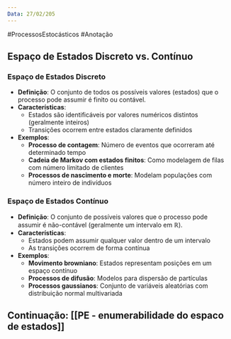```yaml
---
Data: 27/02/205
---
```

#ProcessosEstocásticos  #Anotação 
## Espaço de Estados Discreto vs. Contínuo

### Espaço de Estados Discreto

- **Definição**: O conjunto de todos os possíveis valores (estados) que o processo pode assumir é finito ou contável.
- **Características**:
    - Estados são identificáveis por valores numéricos distintos (geralmente inteiros)
    - Transições ocorrem entre estados claramente definidos
- **Exemplos**:
    - **Processo de contagem**: Número de eventos que ocorreram até determinado tempo
    - **Cadeia de Markov com estados finitos**: Como modelagem de filas com número limitado de clientes
    - **Processos de nascimento e morte**: Modelam populações com número inteiro de indivíduos

### Espaço de Estados Contínuo

- **Definição**: O conjunto de possíveis valores que o processo pode assumir é não-contável (geralmente um intervalo em ℝ).
- **Características**:
    - Estados podem assumir qualquer valor dentro de um intervalo
    - As transições ocorrem de forma contínua
- **Exemplos**:
    - **Movimento browniano**: Estados representam posições em um espaço contínuo
    - **Processos de difusão**: Modelos para dispersão de partículas
    - **Processos gaussianos**: Conjunto de variáveis aleatórias com distribuição normal multivariada

## Continuação: [[PE - enumerabilidade do espaco de estados]]